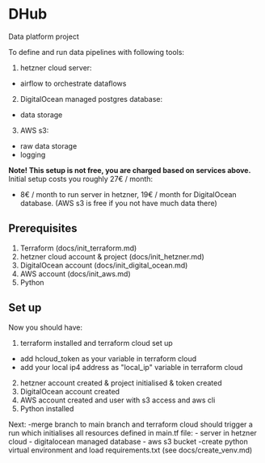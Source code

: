 # DHub
Data platform project

To define and run data pipelines with following tools:
1. hetzner cloud server:
- airflow to orchestrate dataflows
2. DigitalOcean managed postgres database:
- data storage
3. AWS s3:
- raw data storage
- logging

**Note! This setup is not free, you are charged based on services above.**
Initial setup costs you roughly 27€ / month:
- 8€ / month to run server in hetzner, 19€ / month for DigitalOcean database. (AWS s3 is free if you not have much data there)

## Prerequisites
1. Terraform (docs/init_terraform.md)
2. hetzner cloud account & project (docs/init_hetzner.md)
3. DigitalOcean account (docs/init_digital_ocean.md)
4. AWS account (docs/init_aws.md)
5. Python

## Set up
Now you should have:
1. terraform installed and terraform cloud set up
- add hcloud_token as your variable in terraform cloud
- add your local ip4 address as "local_ip" variable in terraform cloud
2. hetzner account created & project initialised & token created
3. DigitalOcean account created
4. AWS account created and user with s3 access and aws cli
5. Python installed

Next:
-merge branch to main branch and terraform cloud should trigger a run which initialises all resources defined in main.tf file:
    - server in hetzner cloud
    - digitalocean managed database
    - aws s3 bucket
-create python virtual environment and load requirements.txt (see docs/create_venv.md)

